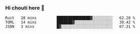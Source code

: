 ### Hi chouti here 👋


<!--START_SECTION:waka-->

```text
Rust   28 mins         ███████████████▓░░░░░░░░░   62.28 %
TOML   14 mins         ███████▓░░░░░░░░░░░░░░░░░   30.42 %
JSON   3 mins          █▓░░░░░░░░░░░░░░░░░░░░░░░   07.31 %
```

<!--END_SECTION:waka-->

<!--
**l0nl1f3/l0nl1f3** is a ✨ _special_ ✨ repository because its `README.md` (this file) appears on your GitHub profile.

Here are some ideas to get you started:

- 🔭 I’m currently working on ...
- 🌱 I’m currently learning ...
- 👯 I’m looking to collaborate on ...
- 🤔 I’m looking for help with ...
- 💬 Ask me about ...
- 📫 How to reach me: ...
- 😄 Pronouns: ...
- ⚡ Fun fact: ...
-->
